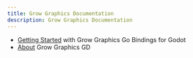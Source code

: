```yaml
---
title: Grow Graphics Documentation
description: Grow Graphics Documentation
---
```


- [Getting Started](./overview/) with Grow Graphics Go Bindings for Godot
- [About](./overview/about) Grow Graphics GD